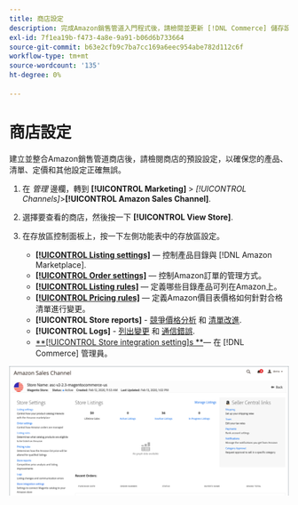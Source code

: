 ```yaml
---
title: 商店設定
description: 完成Amazon銷售管道入門程式後，請檢閱並更新 [!DNL Commerce] 儲存設定。
exl-id: 7f1ea19b-f473-4a8e-9a91-b06d6b733664
source-git-commit: b63e2cfb9c7ba7cc169a6eec954abe782d112c6f
workflow-type: tm+mt
source-wordcount: '135'
ht-degree: 0%

---
```


# 商店設定

建立並整合Amazon銷售管道商店後，請檢閱商店的預設設定，以確保您的產品、清單、定價和其他設定正確無誤。

1. 在 _管理_ 邊欄，轉到 **[!UICONTROL Marketing]** > _[!UICONTROL Channels]_>**[!UICONTROL Amazon Sales Channel]**.

1. 選擇要查看的商店，然後按一下 **[!UICONTROL View Store]**.

1. 在存放區控制面板上，按一下左側功能表中的存放區設定。

   - [**[!UICONTROL Listing settings]**](./listing-settings.md)  — 控制產品目錄與 [!DNL Amazon Marketplace].
   - [**[!UICONTROL Order settings]**](./order-settings.md)  — 控制Amazon訂單的管理方式。
   - [**[!UICONTROL Listing rules]**](./listing-rules.md)  — 定義哪些目錄產品可列在Amazon上。
   - [**[!UICONTROL Pricing rules]**](./pricing-products.md)  — 定義Amazon價目表價格如何針對合格清單進行變更。
   - **[!UICONTROL Store reports]** - [競爭價格分析](./competitive-price-analysis.md) 和 [清單改進](./listing-improvements.md).
   - **[!UICONTROL Logs]** - [列出變更](./listing-changes-log.md) 和 [通信錯誤](./communication-errors-log.md).
   - [**[!UICONTROL Store integration setting]s **](./store-integration-settings.md)— 在 [!DNL Commerce] 管理員。

![儲存控制面板](assets/ob-store-review.png)
